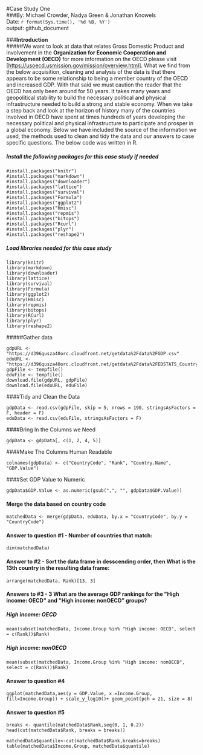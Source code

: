 #Case Study One   
###By: Michael Crowder, Nadya Green & Jonathan Knowels  
Date: `r format(Sys.time(), '%d %B, %Y')`  
output: github_document  

###**Introduction**  
#####We want to look at data that relates Gross Domestic Product and involvement in the **Organization for Economic Cooperation and Development (OECD)** for more information on the OECD please visit [https://usoecd.usmission.gov/mission/overview.html].  What we find from the below acquisition, cleaning and analysis of the data is that there appears to be some relationship to being a member country of the OECD and increased GDP. With that said we must caution the reader that the OECD has only been around for 50 years. It takes many years and geopolitical stability to build the necessary political and physical infrastructure needed to build a strong and stable economy. When we take a step back and look at the horizon of history many of the countries involved in OECD have spent at times hundreds of years developing the necessary political and physical infrastructure to participate and prosper in a global economy. Below we have included the source of the information we used, the methods used to clean and tidy the data and our answers to case specific questions. The below code was written in R.

##### Install the following packages for this case study *if needed*
```{r message=FALSE}
#install.packages("knitr")
#install.packages("markdown")
#install.packages("downloader")
#install.packages("lattice")
#install.packages("survival")
#install.packages("Formula")
#install.packages("ggplot2")
#install.packages("Hmisc")
#install.packages("repmis")
#install.packages("bitops")
#install.packages("Rcurl")
#install.packages("plyr")
#install.packages("reshape2")
```
##### Load libraries needed for this case study
```{r message=FALSE}
library(knitr)
library(markdown)
library(downloader)
library(lattice)
library(survival)
library(Formula)
library(ggplot2)
library(Hmisc)
library(repmis)
library(bitops)
library(RCurl)
library(plyr)
library(reshape2)
```

#####Gather data

```{r}
gdpURL <- "https://d396qusza40orc.cloudfront.net/getdata%2Fdata%2FGDP.csv"
eduURL <- "https://d396qusza40orc.cloudfront.net/getdata%2Fdata%2FEDSTATS_Country.csv"
gdpFile <- tempfile()
eduFile <- tempfile()
download.file(gdpURL, gdpFile)
download.file(eduURL, eduFile)
```

####Tidy and Clean the Data
```{r}
gdpData <- read.csv(gdpFile, skip = 5, nrows = 190, stringsAsFactors = F, header = F)
eduData <- read.csv(eduFile, stringsAsFactors = F)
```
####Bring In the Columns we Need
```{r}
gdpData <- gdpData[, c(1, 2, 4, 5)]
```
####Make The Columns Human Readable
```{r}
colnames(gdpData) <- c("CountryCode", "Rank", "Country.Name", "GDP.Value")
```
####Set GDP Value to Numeric
```{r}
gdpData$GDP.Value <- as.numeric(gsub(",", "", gdpData$GDP.Value))
```
#### Merge the data based on country code
```{r}
matchedData <- merge(gdpData, eduData, by.x = "CountryCode", by.y = "CountryCode")
```
#### Answer to question #1 - Number of countries that match:
```{r}
dim(matchedData)
```
#### Answer to #2 - Sort the data frame in desscending order, then What is the 13th country in the resulting data frame:
```{r}
arrange(matchedData, Rank)[13, 3]
```
#### Answers to #3 - 3	What are the average GDP rankings for the "High income: OECD" and "High income: nonOECD" groups? 
##### High income: OECD
```{r}
mean(subset(matchedData, Income.Group %in% "High income: OECD", select = c(Rank))$Rank)
```
##### High income: nonOECD
```{r}
mean(subset(matchedData, Income.Group %in% "High income: nonOECD", select = c(Rank))$Rank)
```
#### Answer to question #4
```{r}
ggplot(matchedData,aes(y = GDP.Value, x =Income.Group, fill=Income.Group)) + scale_y_log10()+ geom_point(pch = 21, size = 8)
```

#### Answer to question #5
```{r}
breaks <- quantile(matchedData$Rank,seq(0, 1, 0.2))
head(cut(matchedData$Rank, breaks = breaks))

matchedData$quantile<-cut(matchedData$Rank,breaks=breaks)
table(matchedData$Income.Group, matchedData$quantile)
```